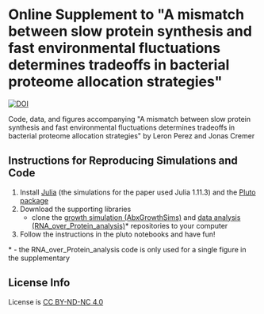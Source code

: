 # Online Supplement to "A mismatch between slow protein synthesis and fast environmental fluctuations determines tradeoffs in bacterial proteome allocation strategies"

[![DOI](https://zenodo.org/badge/1021741429.svg)](https://doi.org/10.5281/zenodo.16335367)

Code, data, and figures accompanying "A mismatch between slow protein synthesis and fast environmental fluctuations determines tradeoffs in bacterial proteome allocation strategies" by Leron Perez and Jonas Cremer

## Instructions for Reproducing Simulations and Code

1. Install [Julia](https://julialang.org/downloads/) (the simulations for the paper used Julia 1.11.3) and the [Pluto package](https://github.com/fonsp/Pluto.jl)
2. Download the supporting libraries
	- clone the [growth simulation (AbxGrowthSims)](https://github.com/codercahol/AbxGrowthSims) and [data analysis (RNA_over\_Protein\_analysis)](https://github.com/codercahol/RNA_over_Protein_analysis)* repositories to your computer
3. Follow the instructions in the pluto notebooks and have fun!


\* - the RNA\_over\_Protein_analysis code is only used for a single figure in the supplementary

	
## License Info
License is [CC BY-ND-NC 4.0](https://creativecommons.org/licenses/by-nc-nd/4.0/deed.en) 
